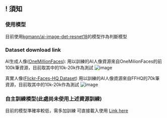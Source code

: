 ## ! 須知
### 使用模型
目前使用[kgmann/ai-image-det-resnet18](https://huggingface.co/kgmann/ai-image-det-resnet18/tree/main)的模型作為判斷模型

### Dataset download link
AI生成人像([OneMillionFaces](https://huggingface.co/datasets/RichardErkhov/OneMillionFaces?utm_source=chatgpt.com)):
用以訓練的AI人像資源來自OneMilionFaces的前100k筆資源，目前取其中的10k-20k作為測試
![image](https://github.com/user-attachments/assets/fb716d19-107b-4bea-8fc7-598a3909c00e)

真實人像([Flickr-Faces-HQ Dataset](https://github.com/NVlabs/ffhq-dataset))
用以訓練的AI人像資源來自FFHQ的70k筆資源，目前取其中的10k-20k作為測試
![image](https://github.com/user-attachments/assets/ea69a28e-fc3d-48bc-a5d9-b7ef52477007)

### 自主訓練模型(此處尚未使用上述資源訓練)
目前的模型準確率較低，需多加訓練
可直接載入使用
[Link here](https://drive.google.com/drive/folders/1zkMcR0KKC4zdEq2hsj-f0PU3iBL719eK?usp=sharing)
